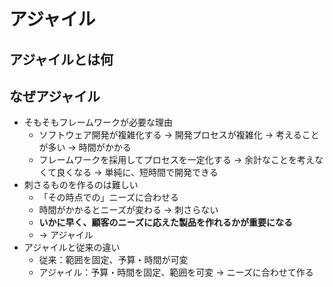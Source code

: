# アジャイル
## アジャイルとは何

## なぜアジャイル
- そもそもフレームワークが必要な理由
  - ソフトウェア開発が複雑化する -> 開発プロセスが複雑化 -> 考えることが多い -> 時間がかかる
  - フレームワークを採用してプロセスを一定化する -> 余計なことを考えなくて良くなる -> 単純に、短時間で開発できる
- 刺さるものを作るのは難しい
  - 「その時点での」ニーズに合わせる
  - 時間がかかるとニーズが変わる -> 刺さらない
  - **いかに早く、顧客のニーズに応えた製品を作れるかが重要になる**
  - -> アジャイル
- アジャイルと従来の違い
  - 従来：範囲を固定、予算・時間が可変
  - アジャイル：予算・時間を固定、範囲を可変 -> ニーズに合わせて作る
 
